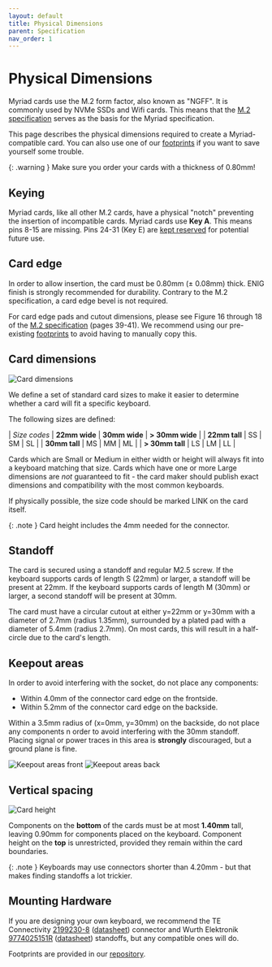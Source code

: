 ```yaml
---
layout: default
title: Physical Dimensions
parent: Specification
nav_order: 1
---
```

# Physical Dimensions

Myriad cards use the M.2 form factor, also known as "NGFF". It is commonly used by NVMe SSDs and Wifi cards. This means that the [M.2 specification](/assets/pdf/m2_spec.pdf) serves as the basis for the Myriad specification.

This page describes the physical dimensions required to create a Myriad-compatible card. You can also use one of our [footprints](/design.html#resources) if you want to save yourself some trouble.

{: .warning }
Make sure you order your cards with a thickness of 0.80mm!

## Keying
Myriad cards, like all other M.2 cards, have a physical "notch" preventing the insertion of incompatible cards. Myriad cards use **Key A**. This means pins 8-15 are missing. Pins 24-31 (Key E) are [kept reserved](electrical.html#reserved-pins) for potential future use.

## Card edge
In order to allow insertion, the card must be 0.80mm (± 0.08mm) thick. ENIG finish is strongly recommended for durability. Contrary to the M.2 specification, a card edge bevel is not required.

For card edge pads and cutout dimensions, please see Figure 16 through 18 of the [M.2 specification](/assets/pdf/m2_spec.pdf) (pages 39-41). We recommend using our pre-existing [footprints](design.html#resources) to avoid having to manually copy this.

## Card dimensions
![Card dimensions](/assets/images/card_dimensions.png)

We define a set of standard card sizes to make it easier to determine whether a card will fit a specific keyboard.

The following sizes are defined:

| *Size codes* | **22mm wide** | **30mm wide** | **> 30mm wide** |
| **22mm tall** | SS | SM | SL |
| **30mm tall** | MS | MM | ML |
| **> 30mm tall** | LS | LM | LL |

Cards which are Small or Medium in either width or height will always fit into a keyboard matching that size. Cards which have one or more Large dimensions are *not* guaranteed to fit - the card maker should publish exact dimensions and compatibility with the most common keyboards.

If physically possible, the size code should be marked LINK on the card itself.

{: .note }
Card height includes the 4mm needed for the connector.

## Standoff
The card is secured using a standoff and regular M2.5 screw. If the keyboard supports cards of length S (22mm) or larger, a standoff will be present at 22mm. If the keyboard supports cards of length M (30mm) or larger, a second standoff will be present at 30mm.

The card must have a circular cutout at either y=22mm or y=30mm with a diameter of 2.7mm (radius 1.35mm), surrounded by a plated pad with a diameter of 5.4mm (radius 2.7mm). On most cards, this will result in a half-circle due to the card's length.

## Keepout areas
In order to avoid interfering with the socket, do not place any components:
- Within 4.0mm of the connector card edge on the frontside.
- Within 5.2mm of the connector card edge on the backside.

Within a 3.5mm radius of (x=0mm, y=30mm) on the backside, do not place any components n order to avoid interfering with the 30mm standoff. Placing signal or power traces in this area is **strongly** discouraged, but a ground plane is fine.

![Keepout areas front](/assets/images/keepout_top.png)
![Keepout areas back](/assets/images/keepout_bottom.png)

## Vertical spacing
![Card height](/assets/images/card_height.png)

Components on the **bottom** of the cards must be at most **1.40mm** tall, leaving 0.90mm for components placed on the keyboard. Component height on the **top** is unrestricted, provided they remain within the card boundaries.

{: .note }
Keyboards may use connectors shorter than 4.20mm - but that makes finding standoffs a lot trickier.

## Mounting Hardware
If you are designing your own keyboard, we recommend the TE Connectivity [2199230-8](https://octopart.com/2199230-8-te+connectivity-46436158) ([datasheet](/assets/pdf/socket_datasheet.pdf)) connector  and Wurth Elektronik [9774025151R](https://octopart.com/9774025151r-wurth+elektronik-59774856) ([datasheet](/assets/pdf/standoff_datasheet.pdf)) standoffs, but any compatible ones will do.

Footprints are provided in our [repository](design.html#resources).
